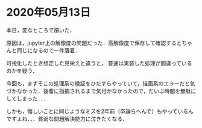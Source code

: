# 2020年05月13日 


本日，変なところで躓いた．

<script src="https://gist.github.com/takala4/eba5312ea7cc7aa2d61db700d3bb9b58.js"></script>


原因は，jupyter上の解像度の問題だった．高解像度で保存して確認するとちゃんと同じになるので一件落着．


可視化したとき想定した見栄えと違うと，
普通は実装した処理が間違っているのかを疑う．


今回も，まずそこの処理系の検証をひたすらやっていて，描画系のエラーだと気づかなかった．後輩に指摘されるまで気付かなかったので，だいぶ時間を無駄にしてしまった．．．



しかも，悔しいことに同じようなミスを2年前（卒論らへんで）もやっているんですよね．．．貧弱な問題解決能力に泣きたくなる．